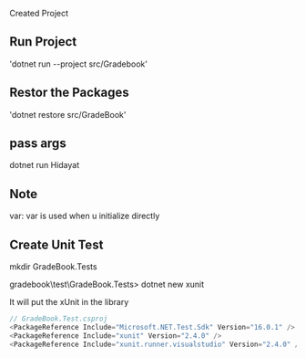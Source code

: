 Created Project
## Run Project 
'dotnet run --project src/Gradebook'

## Restor the Packages
'dotnet restore src/GradeBook'

## pass args
dotnet run Hidayat

## Note 
var: var is used when u initialize directly

## Create Unit Test 
mkdir GradeBook.Tests

gradebook\test\GradeBook.Tests> dotnet new xunit

It will put the xUnit in the library
```csharp
// GradeBook.Test.csproj
<PackageReference Include="Microsoft.NET.Test.Sdk" Version="16.0.1" />
<PackageReference Include="xunit" Version="2.4.0" />
<PackageReference Include="xunit.runner.visualstudio" Version="2.4.0" />

```